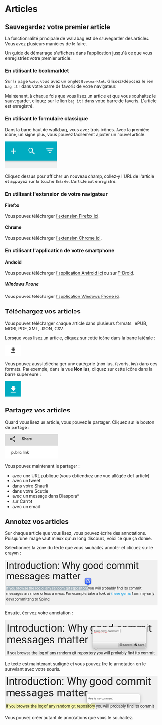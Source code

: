 Articles
========

Sauvegardez votre premier article
---------------------------------

La fonctionnalité principale de wallabag est de sauvegarder des
articles. Vous avez plusieurs manières de le faire.

<div class="admonition note">

Un guide de démarrage s'affichera dans l'application jusqu'à ce que vous
enregistriez votre premier article.

</div>

### En utilisant le bookmarklet

Sur la page `Aide`, vous avez un onglet `Bookmarklet`. Glissez/déposez
le lien `bag it!` dans votre barre de favoris de votre navigateur.

Maintenant, à chaque fois que vous lisez un article et que vous
souhaitez le sauvegarder, cliquez sur le lien `bag it!` dans votre barre
de favoris. L'article est enregistré.

### En utilisant le formulaire classique

Dans la barre haut de wallabag, vous avez trois icônes. Avec la première
icône, un signe plus, vous pouvez facilement ajouter un nouvel article.

![Barre supérieure](../../img/user/topbar.png)

Cliquez dessus pour afficher un nouveau champ, collez-y l'URL de
l'article et appuyez sur la touche `Entrée`. L'article est enregistré.

### En utilisant l'extension de votre navigateur

#### Firefox

Vous pouvez télécharger [l'extension Firefox
ici](https://addons.mozilla.org/firefox/addon/wallabagger/).

#### Chrome

Vous pouvez télécharger [l'extension Chrome
ici](https://chrome.google.com/webstore/detail/wallabagger/gbmgphmejlcoihgedabhgjdkcahacjlj?hl=fr).

### En utilisant l'application de votre smartphone

#### Android

Vous pouvez télécharger [l'application Android
ici](https://play.google.com/store/apps/details?id=fr.gaulupeau.apps.InThePoche)
ou sur
[F-Droid](https://f-droid.org/repository/browse/?fdid=fr.gaulupeau.apps.InThePoche).

##### Windows Phone

Vous pouvez télécharger [l'application Windows Phone
ici](https://www.microsoft.com/store/apps/9nblggh5x3p6).

Téléchargez vos articles
------------------------

Vous pouvez télécharger chaque article dans plusieurs formats : ePUB,
MOBI, PDF, XML, JSON, CSV.

Lorsque vous lisez un article, cliquez sur cette icône dans la barre
latérale :

![Télécharger l'article](../../img/user/download_article.png)

Vous pouvez aussi télécharger une catégorie (non lus, favoris, lus) dans
ces formats. Par exemple, dans la vue **Non lus**, cliquez sur cette
icône dans la barre supérieure :

![Télécharger l'article](../../img/user/download_articles.png)

Partagez vos articles
---------------------

Quand vous lisez un article, vous pouvez le partager. Cliquez sur le
bouton de partage :

![partager un article](../../img/user/share.png)

Vous pouvez maintenant le partager :

-   avec une URL publique (vous obtiendrez une vue allégée de l'article)
-   avec un tweet
-   dans votre Shaarli
-   dans votre Scuttle
-   avec un message dans Diaspora\*
-   sur Carrot
-   avec un email

Annotez vos articles
--------------------

Sur chaque article que vous lisez, vous pouvez écrire des annotations.
Puisqu'une image vaut mieux qu'un long discours, voici ce que ça donne.

Sélectionnez la zone du texte que vous souhaitez annoter et cliquez sur
le crayon :

![Sélectionnez votre texte](../../img/user/annotations_1.png)

Ensuite, écrivez votre annotation :

![Écrivez votre annotation](../../img/user/annotations_2.png)

Le texte est maintenant surligné et vous pouvez lire le annotation en le
survolant avec votre souris.

![Lisez votre annotation](../../img/user/annotations_3.png)

Vous pouvez créer autant de annotations que vous le souhaitez.

